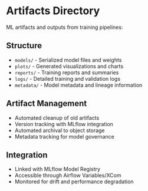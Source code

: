 # Artifacts Directory

ML artifacts and outputs from training pipelines:

## Structure
- `models/` - Serialized model files and weights
- `plots/` - Generated visualizations and charts
- `reports/` - Training reports and summaries
- `logs/` - Detailed training and validation logs
- `metadata/` - Model metadata and lineage information

## Artifact Management
- Automated cleanup of old artifacts
- Version tracking with MLflow integration
- Automated archival to object storage
- Metadata tracking for model governance

## Integration
- Linked with MLflow Model Registry
- Accessible through Airflow Variables/XCom
- Monitored for drift and performance degradation